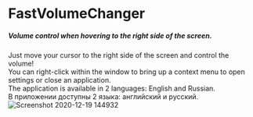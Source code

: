 # FastVolumeChanger
##### Volume control when hovering to the right side of the screen.
Just move your cursor to the right side of the screen and control the volume!<br/>
You can right-click within the window to bring up a context menu to open settings or close an application.<br/>
The application is available in 2 languages: English and Russian.<br/>
В приложении доступны 2 языка: английский и русский.<br/>
![Screenshot 2020-12-19 144932](https://user-images.githubusercontent.com/35491968/102686414-6d404700-4209-11eb-8c03-1ed6753fe3e0.png)
